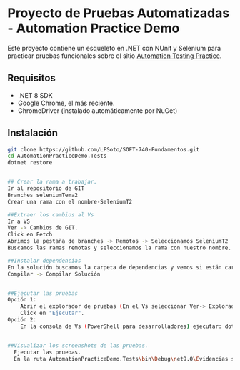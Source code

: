 # Proyecto de Pruebas Automatizadas - Automation Practice Demo

Este proyecto contiene un esqueleto en .NET con NUnit y Selenium para practicar pruebas funcionales sobre el sitio [Automation Testing Practice](https://testautomationpractice.blogspot.com/).

## Requisitos
- .NET 8 SDK
- Google Chrome, el más reciente.
- ChromeDriver (instalado automáticamente por NuGet)

## Instalación
```bash
git clone https://github.com/LFSoto/SOFT-740-Fundamentos.git
cd AutomationPracticeDemo.Tests
dotnet restore


## Crear la rama a trabajar.
Ir al repositorio de GIT
Branches seleniumTema2
Crear una rama con el nombre-SeleniumT2

##Extraer los cambios al Vs
Ir a VS
Ver -> Cambios de GIT.
Click en Fetch
Abrimos la pestaña de branches -> Remotos -> Seleccionamos SeleniumT2
Buscamos las ramas remotas y seleccionamos la rama con nuestro nombre.

##Instalar dependencias
En la solución buscamos la carpeta de dependencias y vemos si están cargadas.
Compilar -> Compilar Solución


##Ejecutar las pruebas
Opción 1:
	Abrir el explorador de pruebas (En el Vs seleccionar Ver-> Explorador de pruebas).
	Click en "Ejecutar".
Opción 2:
	En la consola de Vs (PowerShell para desarrolladores) ejecutar: dotnet test


##Visualizar los screenshots de las pruebas.
  Ejecutar las pruebas.
  En la ruta AutomationPracticeDemo.Tests\bin\Debug\net9.0\Evidencias se pueden visualizar las capturas.	





